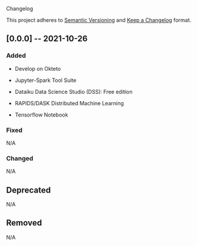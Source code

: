 Changelog

This project adheres to [Semantic Versioning](https://semver.org/spec/v2.0.0.html) and [Keep a Changelog](https://keepachangelog.com/en/1.0.0/) format.

## [0.0.0] -- 2021-10-26
### Added
- Develop on Okteto

- Jupyter-Spark Tool Suite

- Dataiku Data Science Studio (DSS): Free edition

- RAPIDS/DASK Distributed Machine Learning

- Tensorflow Notebook

### Fixed 
N/A

### Changed 
N/A

## Deprecated
N/A

## Removed
N/A
